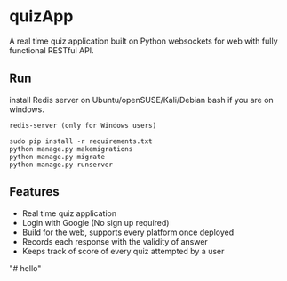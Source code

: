 # quizApp
A real time quiz application built on Python websockets for web with fully functional RESTful API.

## Run
install Redis server on Ubuntu/openSUSE/Kali/Debian bash if you are on windows.
```
redis-server (only for Windows users)

sudo pip install -r requirements.txt
python manage.py makemigrations
python manage.py migrate
python manage.py runserver
```

## Features
* Real time quiz application
* Login with Google (No sign up required)
* Build for the web, supports every platform once deployed
* Records each response with the validity of answer
* Keeps track of score of every quiz attempted by a user

"# hello" 
